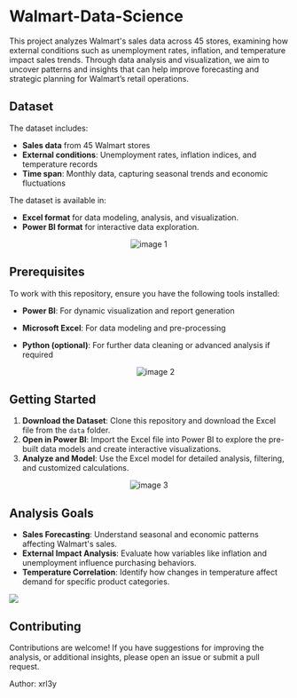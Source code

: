 # Walmart-Data-Science
This project analyzes Walmart's sales data across 45 stores, examining how external conditions such as unemployment rates, inflation, and temperature impact sales trends. Through data analysis and visualization, we aim to uncover patterns and insights that can help improve forecasting and strategic planning for Walmart’s retail operations.

## Dataset

The dataset includes:
- **Sales data** from 45 Walmart stores
- **External conditions**: Unemployment rates, inflation indices, and temperature records
- **Time span**: Monthly data, capturing seasonal trends and economic fluctuations

The dataset is available in:
- **Excel format** for data modeling, analysis, and visualization.
- **Power BI format** for interactive data exploration.

<p align="center">
  <img src="https://github.com/user-attachments/assets/19bb2472-be1a-48c0-828c-ebf077bfc438" alt="image 1"/>
</p>





## Prerequisites

To work with this repository, ensure you have the following tools installed:
- **Power BI**: For dynamic visualization and report generation
- **Microsoft Excel**: For data modeling and pre-processing
- **Python (optional)**: For further data cleaning or advanced analysis if required

  <p align="center">
  <img src="https://github.com/user-attachments/assets/4d398de1-e0ff-4b6e-9471-5ab182561f29" alt="image 2"/>
</p>

## Getting Started

1. **Download the Dataset**: Clone this repository and download the Excel file from the `data` folder.
2. **Open in Power BI**: Import the Excel file into Power BI to explore the pre-built data models and create interactive visualizations.
3. **Analyze and Model**: Use the Excel model for detailed analysis, filtering, and customized calculations.

<p align="center">
  <img src="https://github.com/user-attachments/assets/0e430822-cd07-4059-a941-93509c58510e" alt="image 3"/>
</p>


## Analysis Goals

- **Sales Forecasting**: Understand seasonal and economic patterns affecting Walmart's sales.
- **External Impact Analysis**: Evaluate how variables like inflation and unemployment influence purchasing behaviors.
- **Temperature Correlation**: Identify how changes in temperature affect demand for specific product categories.

<img src="https://user-images.githubusercontent.com/73097560/115834477-dbab4500-a447-11eb-908a-139a6edaec5c.gif">


## Contributing

Contributions are welcome! If you have suggestions for improving the analysis, or additional insights, please open an issue or submit a pull request.

Author: xrl3y
